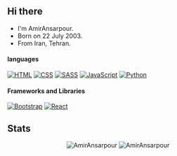 ## Hi there
- I'm AmirAnsarpour.
- Born on 22 July 2003.
- From Iran, Tehran.

#### languages
 <a href="#"><img alt="HTML" src="https://img.shields.io/badge/HTML-E34F26.svg?logo=html5&logoColor=white"></a>
 <a href="#"><img alt="CSS" src="https://img.shields.io/badge/CSS-1572B6.svg?logo=css3&logoColor=white"></a>
 <a href="#"><img alt="SASS" src="https://img.shields.io/badge/Sass-hotpink.svg?logo=SASS&logoColor=white"></a>
 <a href="#"><img alt="JavaScript" src="https://img.shields.io/badge/JavaScript-F7DF1E.svg?logo=javascript&logoColor=black"></a>
 <a href="#"><img alt="Python" src="https://img.shields.io/badge/Python-14354C.svg?logo=python&logoColor=white"></a>
 #### Frameworks and Libraries
 <a href="#"><img alt="Bootstrap" src="https://img.shields.io/badge/Bootstrap-7952B3.svg?logo=bootstrap&logoColor=white"></a>
 <a href="#"><img alt="React" src="https://img.shields.io/badge/React-20232a.svg?logo=react&logoColor=white"></a>

## Stats
<div align=center>
<img src="https://github-readme-stats.vercel.app/api/top-langs?username=AmirAnsarpour&show_icons=true&locale=en&layout=compact" alt="AmirAnsarpour" />
<img src="https://github-readme-stats.vercel.app/api?username=AmirAnsarpour&show_icons=true&locale=en" alt="AmirAnsarpour" />
</div>
